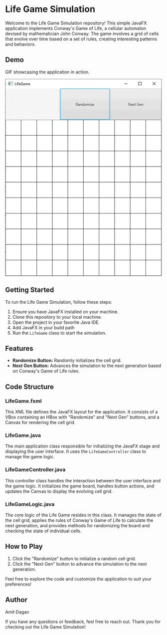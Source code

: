 # Life Game Simulation

Welcome to the Life Game Simulation repository! This simple JavaFX application implements Conway's Game of Life, a cellular automaton devised by mathematician John Conway. The game involves a grid of cells that evolve over time based on a set of rules, creating interesting patterns and behaviors.

## Demo

GIF showcasing the application in action.

![app demo](demo.gif)


## Getting Started

To run the Life Game Simulation, follow these steps:

1. Ensure you have JavaFX installed on your machine.
2. Clone this repository to your local machine.
3. Open the project in your favorite Java IDE.
4. Add JavaFX in your build path
5. Run the `LifeGame` class to start the simulation.

## Features

- **Randomize Button:** Randomly initializes the cell grid.
- **Next Gen Button:** Advances the simulation to the next generation based on Conway's Game of Life rules.

## Code Structure

### LifeGame.fxml

This XML file defines the JavaFX layout for the application. It consists of a VBox containing an HBox with "Randomize" and "Next Gen" buttons, and a Canvas for rendering the cell grid.

### LifeGame.java

The main application class responsible for initializing the JavaFX stage and displaying the user interface. It uses the `LifeGameController` class to manage the game logic.

### LifeGameController.java

This controller class handles the interaction between the user interface and the game logic. It initializes the game board, handles button actions, and updates the Canvas to display the evolving cell grid.

### LifeGameLogic.java

The core logic of the Life Game resides in this class. It manages the state of the cell grid, applies the rules of Conway's Game of Life to calculate the next generation, and provides methods for randomizing the board and checking the state of individual cells.

## How to Play

1. Click the "Randomize" button to initialize a random cell grid.
2. Click the "Next Gen" button to advance the simulation to the next generation.

Feel free to explore the code and customize the application to suit your preferences!

## Author

Amit Dagan

If you have any questions or feedback, feel free to reach out. Thank you for checking out the Life Game Simulation!
